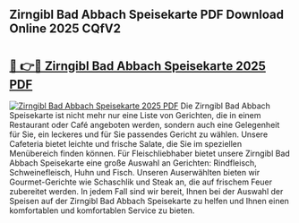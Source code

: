 ## Zirngibl Bad Abbach Speisekarte PDF Download Online 2025 CQfV2

# <h2><a href="http://gc5pmf.nevu.top/?p=Zirngibl+Bad+Abbach+Speisekarte">🔗 👉🔴 Zirngibl Bad Abbach Speisekarte 2025 PDF</a></h2>

[![Zirngibl Bad Abbach Speisekarte 2025 PDF](https://i.imgur.com/dBaPXMq.png)](http://gc5pmf.nevu.top/?p=Zirngibl+Bad+Abbach+Speisekarte)
Die Zirngibl Bad Abbach Speisekarte ist nicht mehr nur eine Liste von Gerichten, die in einem Restaurant oder Café angeboten werden, sondern auch eine Gelegenheit für Sie, ein leckeres und für Sie passendes Gericht zu wählen. Unsere Cafeteria bietet leichte und frische Salate, die Sie im speziellen Menübereich finden können. Für Fleischliebhaber bietet unsere Zirngibl Bad Abbach Speisekarte eine große Auswahl an Gerichten: Rindfleisch, Schweinefleisch, Huhn und Fisch. Unseren Auserwählten bieten wir Gourmet-Gerichte wie Schaschlik und Steak an, die auf frischem Feuer zubereitet werden. In jedem Fall sind wir bereit, Ihnen bei der Auswahl der Speisen auf der Zirngibl Bad Abbach Speisekarte zu helfen und Ihnen einen komfortablen und komfortablen Service zu bieten.
